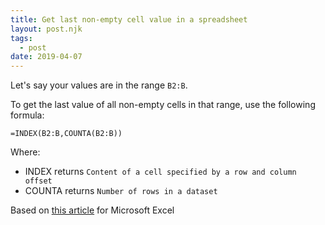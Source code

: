 ```yaml
---
title: Get last non-empty cell value in a spreadsheet
layout: post.njk
tags:
  - post
date: 2019-04-07
---
```


Let's say your values are in the range `B2:B`.

To get the last value of all non-empty cells in that range, use the following formula:

```
=INDEX(B2:B,COUNTA(B2:B))
```

Where:

- INDEX returns `Content of a cell specified by a row and column offset`
- COUNTA returns `Number of rows in a dataset`


Based on [this article](https://www.techrepublic.com/blog/microsoft-office/how-to-return-the-last-value-in-an-excel-column/) for Microsoft Excel